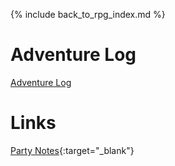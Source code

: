 ---
---

{% include back_to_rpg_index.md %}

# Adventure Log

[Adventure Log](AdventureLog/)  

# Links

[Party Notes](https://docs.google.com/document/d/1HFq6Gq6GEmK4n9bVyX6scwtGjPad868ZkHuonG0kVm8/edit){:target="_blank"}  
